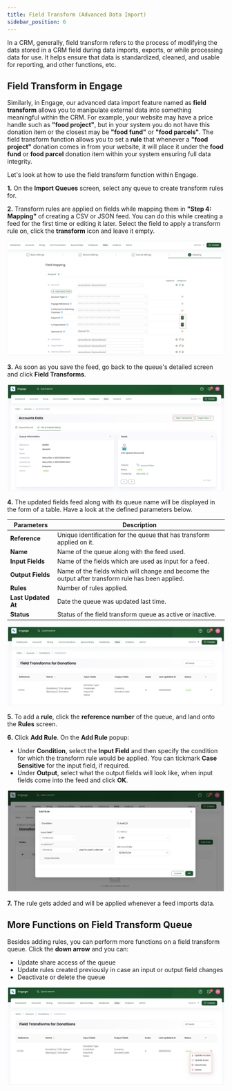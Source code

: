 ```yaml
---
title: Field Transform (Advanced Data Import)
sidebar_position: 6
---
```


In a CRM, generally, field transform refers to the process of modifying the data stored in a CRM field during data imports, exports, or while processing data for use. It helps ensure that data is standardized, cleaned, and usable for reporting, and other functions, etc.

## Field Transform in Engage

Similarly, in Engage, our advanced data import feature named as **field transform** allows you to manipulate external data into something meaningful within the CRM. For example, your website may have a price handle such as **"food project"**, but in your system you do not have this donation item or the closest may be **"food fund"** or **"food parcels"**. The field transform function allows you to set a **rule** that whenever a **"food project"** donation comes in from your website, it will place it under the **food fund** or **food parcel** donation item within your system ensuring full data integrity.

Let's look at how to use the field transform function within Engage.

**1.** On the **Import Queues** screen, select any queue to create transform rules for. 

**2.** Transform rules are applied on fields while mapping them in **"Step 4: Mapping"** of creating a CSV or JSON feed. You can do this while creating a feed for the first time or editing it later. Select the field to apply a transform rule on, click the **transform** icon and leave it empty.

![click the transform icon](./click-transfer-icon.png)

**3.** As soon as you save the feed, go back to the queue's detailed screen and click **Field Transforms**. 

![click field transform button](./click-field-transform-button.png)

**4.** The updated fields feed along with its queue name will be displayed in the form of a table. Have a look at the defined parameters below.

| Parameters | Description |
| ---------- | ----------- |
| **Reference** | Unique identification for the queue that has transform applied on it. |
| **Name** | Name of the queue along with the feed used. |
| **Input Fields** | Name of the fields which are used as input for a feed. |
| **Output Fields** | Name of the fields which will change and become the output after transform rule has been applied. |
| **Rules** | Number of rules applied. |
| **Last Updated At** | Date the queue was updated last time. |
| **Status** | Status of the field transform queue as active or inactive. |

![field transforms screen](./field-transforms-screen.png)

**5.** To add a **rule**, click the **reference number** of the queue, and land onto the **Rules** screen.

**6.** Click **Add Rule**. On the **Add Rule** popup:

- Under **Condition**, select the **Input Field** and then specify the condition for which the transform rule would be applied. You can tickmark **Case Sensitive** for the input field, if required. 
- Under **Output**, select what the output fields will look like, when input fields come into the feed and click **OK**. 

![add rule popup](./add-rule-popup.png)

**7.** The rule gets added and will be applied whenever a feed imports data.

## More Functions on Field Transform Queue

Besides adding rules, you can perform more functions on a field transform queue. Click the **down arrow** and you can:

- Update share access of the queue 
- Update rules created previously in case an input or output field changes 
- Deactivate or delete the queue

![click down arrow](./click-down-arrow.png)